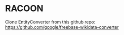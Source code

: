 # RACOON
Clone EntityConverter from this github repo: https://github.com/google/freebase-wikidata-converter
